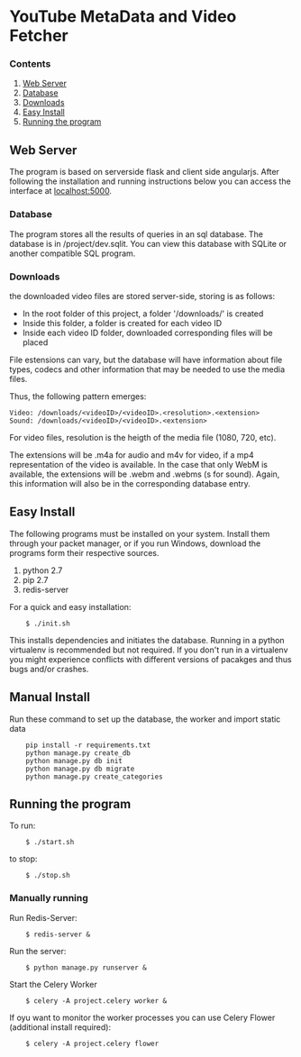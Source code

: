 # YouTube MetaData and Video Fetcher

### Contents

1. [Web Server](#web-server)
2. [Database](#database)
3. [Downloads](#downloads)
4. [Easy Install](#easy-install)
5. [Running the program](#running-the-program)

## Web Server

The program is based on serverside flask and client side angularjs. After following the installation and running instructions below you can access the interface at [localhost:5000](http://localhost:5000).

### Database

The program stores all the results of queries in an sql database. The database is in /project/dev.sqlit. You can view this database with SQLite or another compatible SQL program.

### Downloads

the downloaded video files are stored server-side, storing is as follows:

* In the root folder of this project, a folder '/downloads/' is created
* Inside this folder, a folder is created for each video ID
* Inside each video ID folder, downloaded corresponding files will be placed

File estensions can vary, but the database will have information about file types, codecs and other information that may be needed to use the media files.

Thus, the following pattern emerges:

    Video: /downloads/<videoID>/<videoID>.<resolution>.<extension>
    Sound: /downloads/<videoID>/<videoID>.<extension>

For video files, resolution is the heigth of the media file (1080, 720, etc).

The extensions will be .m4a for audio and m4v for video, if a mp4 representation of the video is available. In the case that only WebM is available, the extensions will be .webm and .webms (s for sound). Again, this information will also be in the corresponding database entry.

## Easy Install

The following programs must be installed on your system. Install them through your packet manager, or if you run Windows, download the programs form their respective sources.

1. python 2.7
2. pip 2.7
3. redis-server

For a quick and easy installation:

		$ ./init.sh

This installs dependencies and initiates the database. Running in a python virtualenv is recommended but not required. If you don't run in a virtualenv you might experience conflicts with different versions of pacakges and thus bugs and/or crashes.

## Manual Install

Run these command to set up the database, the worker and import static data

		pip install -r requirements.txt
		python manage.py create_db
		python manage.py db init
		python manage.py db migrate
		python manage.py create_categories

## Running the program

To run:

        $ ./start.sh

to stop:

        $ ./stop.sh

### Manually running

Run Redis-Server:

		$ redis-server &

Run the server:

		$ python manage.py runserver &

Start the Celery Worker

		$ celery -A project.celery worker &

If oyu want to monitor the worker processes you can use Celery Flower (additional install required):

		$ celery -A project.celery flower


